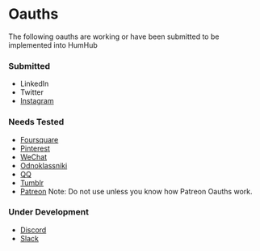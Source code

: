 # Oauths
The following oauths are working or have been submitted to be implemented into HumHub

### Submitted
- LinkedIn
- Twitter
- [Instagram](/oauth/Instagram)

### Needs Tested
- [Foursquare](/oauth/Foursquare)
- [Pinterest](/oauth/Pinterest)
- [WeChat](/oauth/WeChat)
- [Odnoklassniki](/oauth/Odnoklassniki)
- [QQ](/oauth/QQ)
- [Tumblr](/oauth/Tumblr)
- [Patreon](/oauth/Patreon) Note: Do not use unless you know how Patreon Oauths work.

### Under Development
- [Discord](/oauth/Discord)
- [Slack](/oauth/Slack)
